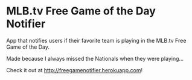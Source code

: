 MLB.tv Free Game of the Day Notifier
===================================

App that notifies users if their favorite team is playing in the MLB.tv Free Game of the Day.

Made because I always missed the Nationals when they were playing...

Check it out at http://freegamenotifier.herokuapp.com!